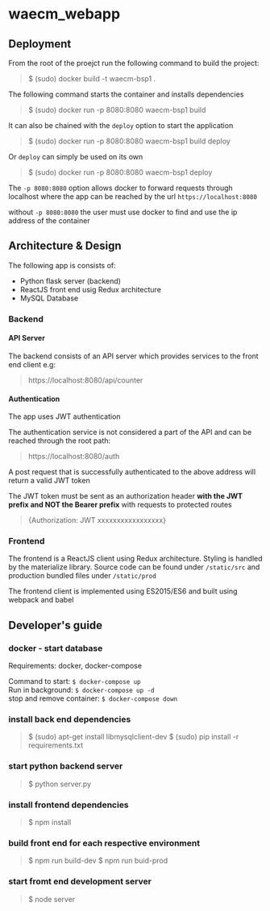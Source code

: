 # waecm_webapp

## Deployment
From the root of the proejct run the following command to build the project:
> $ (sudo) docker build -t waecm-bsp1 .

The following command starts the container and installs dependencies
> $ (sudo) docker run -p 8080:8080 waecm-bsp1 build

It can also be chained with the ``deploy`` option to start the application
> $ (sudo) docker run -p 8080:8080 waecm-bsp1 build deploy

Or ``deploy`` can simply be used on its own
> $ (sudo) docker run -p 8080:8080 waecm-bsp1 deploy

The ``-p 8080:8080`` option allows docker to forward requests through localhost
where the app can be reached by the url ``https://localhost:8080``

without ``-p 8080:8080`` the user must use docker to find and use the ip address of the container

## Architecture & Design
The following app is consists of:

- Python flask server (backend)
- ReactJS front end usig Redux architecture
- MySQL Database

### Backend
#### API Server
The backend consists of an API server which provides services to the front end client e.g:

> https://localhost:8080/api/counter

#### Authentication
The app uses JWT authentication

The authentication service is not considered a part of the API and can be reached through the root path:

> https://localhost:8080/auth

A post request that is successfully authenticated to the above address will return a valid JWT token

The JWT token must be sent as an authorization header **with the JWT prefix and NOT the Bearer prefix** with requests to protected routes
> {Authorization: JWT xxxxxxxxxxxxxxxxx}
### Frontend
The frontend is a ReactJS client using Redux architecture. Styling is handled by the materialize library.
Source code can be found under ``/static/src`` and production bundled files under ``/static/prod``

The frontend client is implemented using ES2015/ES6 and built using webpack and babel

## Developer's guide 
### docker - start database
Requirements: docker, docker-compose

Command to start: ``$ docker-compose up``  
Run in background: ``$ docker-compose up -d``  
stop and remove container: ``$ docker-compose down``

### install back end dependencies
> $ (sudo) apt-get install libmysqlclient-dev
> $ (sudo) pip install -r requirements.txt

### start python backend server
> $ python server.py

### install frontend dependencies
> $ npm install

### build front end for each respective environment

> $ npm run build-dev
> $ npm run buid-prod

### start fromt end development server
>$ node server



